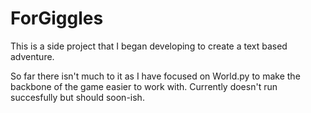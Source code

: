 # ForGiggles

This is a side project that I began developing to create a text based adventure.

So far there isn't much to it as I have focused on World.py to make the backbone of the game easier to work with.
Currently doesn't run succesfully but should soon-ish.
